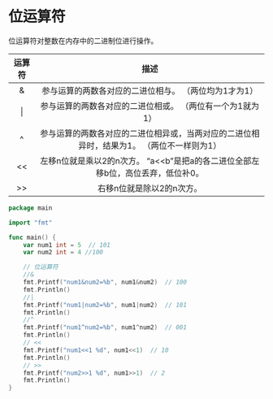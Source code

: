 # 位运算符

位运算符对整数在内存中的二进制位进行操作。

| 运算符 |                             描述                             |
| :----: | :----------------------------------------------------------: |
|   &    |    参与运算的两数各对应的二进位相与。 （两位均为1才为1）     |
|   \|   |  参与运算的两数各对应的二进位相或。 （两位有一个为1就为1）   |
|   ^    | 参与运算的两数各对应的二进位相异或，当两对应的二进位相异时，结果为1。 （两位不一样则为1） |
|   <<   | 左移n位就是乘以2的n次方。 “a<<b”是把a的各二进位全部左移b位，高位丢弃，低位补0。 |
|   >>   |                  右移n位就是除以2的n次方。                   |

```go
package main

import "fmt"

func main() {
	var num1 int = 5  // 101
	var num2 int = 4 //100

	// 位运算符
	//&
	fmt.Printf("num1&num2=%b", num1&num2)  // 100
	fmt.Println()
	//|
	fmt.Printf("num1|num2=%b", num1|num2)  // 101
	fmt.Println()
	//^
	fmt.Printf("num1^num2=%b", num1^num2)  // 001
	fmt.Println()
	// <<
	fmt.Printf("num1<<1 %d", num1<<1)  // 10
	fmt.Println()
	// >>
	fmt.Printf("num2>>1 %d", num1>>1)  // 2
	fmt.Println()
}
```

